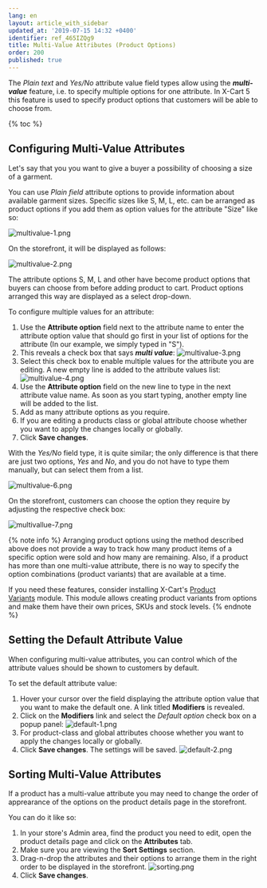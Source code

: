```yaml
---
lang: en
layout: article_with_sidebar
updated_at: '2019-07-15 14:32 +0400'
identifier: ref_465IZQg9
title: Multi-Value Attributes (Product Options)
order: 200
published: true
---
```

The _Plain text_ and _Yes/No_ attribute value field types allow using the **_multi-value_** feature, i.e. to specify multiple options for one attribute. In X-Cart 5 this feature is used to specify product options that customers will be able to choose from. 

{% toc %}

## Configuring Multi-Value Attributes

Let's say that you you want to give a buyer a possibility of choosing a size of a garment.

You can use _Plain field_ attribute options to provide information about available garment sizes. Specific sizes like S, M, L, etc. can be arranged as product options if you add them as option values for the attribute "Size" like so:

![multivalue-1.png]({{site.baseurl}}/attachments/ref_465IZQg9/multivalue-1.png)

On the storefront, it will be displayed as follows:

![multivalue-2.png]({{site.baseurl}}/attachments/ref_465IZQg9/multivalue-2.png)

The attribute options S, M, L and other have become product options that buyers can choose from before adding product to cart. Product options arranged this way are displayed as a select drop-down.

To configure multiple values for an attribute:

1.  Use the **Attribute option** field next to the attribute name to enter the attribute option value that should go first in your list of options for the attribute (In our example, we simply typed in "S").
2.  This reveals a check box that says **_multi value_**:
    ![multivalue-3.png]({{site.baseurl}}/attachments/ref_465IZQg9/multivalue-3.png)
3.  Select this check box to enable multiple values for the attribute you are editing. A new empty line is added to the attribute values list:
    ![multivalue-4.png]({{site.baseurl}}/attachments/ref_465IZQg9/multivalue-4.png)
4.  Use the **Attribute option** field on the new line to type in the next attribute value name. As soon as you start typing, another empty line will be added to the list.
5.  Add as many attribute options as you require.
6.  If you are editing a products class or global attribute choose whether you want to apply the changes locally or globally.
7.  Click **Save changes**.

With the _Yes/No_ field type, it is quite similar; the only difference is that there are just two options, _Yes_ and _No_, and you do not have to type them manually, but can select them from a list.

![multivalue-6.png]({{site.baseurl}}/attachments/ref_465IZQg9/multivalue-6.png)

On the storefront, customers can choose the option they require by adjusting the respective check box:

![multivallue-7.png]({{site.baseurl}}/attachments/ref_465IZQg9/multivallue-7.png)

{% note info %}
Arranging product options using the method described above does not provide a way to track how many product items of a specific option were sold and how many are remaining. Also, if a product has more than one multi-value attribute, there is no way to specify the option combinations (product variants) that are available at a time. 

If you need these features, consider installing X-Cart's [Product Variants](http://www.x-cart.com/extensions/addons/product-variants.html) module. This module allows creating product variants from options and make them have their own prices, SKUs and stock levels.
{% endnote %}

## Setting the Default Attribute Value

When configuring multi-value attributes, you can control which of the attribute values should be shown to customers by default.

To set the default attribute value:

1.  Hover your cursor over the field displaying the attribute option value that you want to make the default one. A link titled **Modifiers** is revealed.    
2.  Click on the **Modifiers** link and select the _Default option_ check box on a popup panel:
    ![default-1.png]({{site.baseurl}}/attachments/ref_465IZQg9/default-1.png)
4.  For product-class and global attributes choose whether you want to apply the changes locally or globally. 
5.  Click **Save changes**.
    The settings will be saved.
    ![default-2.png]({{site.baseurl}}/attachments/ref_465IZQg9/default-2.png)

    
## Sorting Multi-Value Attributes

If a product has a multi-value attribute you may need to change the order of apprearance of the options on the product details page in the storefront. 

You can do it like so:

1.  In your store's Admin area, find the product you need to edit, open the product details page and click on the **Attributes** tab. 
2.  Make sure you are viewing the **Sort Settings** section.
3.  Drag-n-drop the attributes and their options to arrange them in the right order to be displayed in the storefront.
    ![sorting.png]({{site.baseurl}}/attachments/ref_465IZQg9/sorting.png)
4.  Click **Save changes**.
